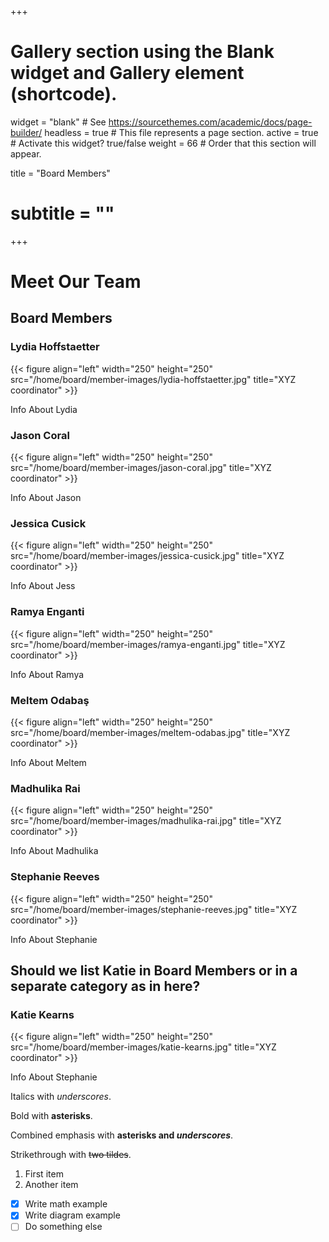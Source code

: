 +++
# Gallery section using the Blank widget and Gallery element (shortcode).
widget = "blank"  # See https://sourcethemes.com/academic/docs/page-builder/
headless = true  # This file represents a page section.
active = true  # Activate this widget? true/false
weight = 66  # Order that this section will appear.

title = "Board Members"
# subtitle = ""
+++

# Meet Our Team

## Board Members

### Lydia Hoffstaetter

{{< figure align="left" width="250" height="250" src="/home/board/member-images/lydia-hoffstaetter.jpg" title="XYZ coordinator" >}}

Info About Lydia

### Jason Coral
{{< figure align="left" width="250" height="250" src="/home/board/member-images/jason-coral.jpg" title="XYZ coordinator" >}}

Info About Jason

### Jessica Cusick
{{< figure align="left" width="250" height="250" src="/home/board/member-images/jessica-cusick.jpg" title="XYZ coordinator" >}}

Info About Jess

### Ramya Enganti
{{< figure align="left" width="250" height="250" src="/home/board/member-images/ramya-enganti.jpg" title="XYZ coordinator" >}}

Info About Ramya

### Meltem Odabaş
{{< figure align="left" width="250" height="250" src="/home/board/member-images/meltem-odabas.jpg" title="XYZ coordinator" >}}

Info About Meltem

### Madhulika Rai
{{< figure align="left" width="250" height="250" src="/home/board/member-images/madhulika-rai.jpg" title="XYZ coordinator" >}}

Info About Madhulika

### Stephanie Reeves
{{< figure align="left" width="250" height="250" src="/home/board/member-images/stephanie-reeves.jpg" title="XYZ coordinator" >}}

Info About Stephanie

## Should we list Katie in Board Members or in a separate category as in here?

### Katie Kearns
{{< figure align="left" width="250" height="250" src="/home/board/member-images/katie-kearns.jpg" title="XYZ coordinator" >}}

Info About Stephanie




Italics with _underscores_.

Bold with **asterisks**.

Combined emphasis with **asterisks and _underscores_**.

Strikethrough with ~~two tildes~~.

1. First item
2. Another item

- [x] Write math example
- [x] Write diagram example
- [ ] Do something else
